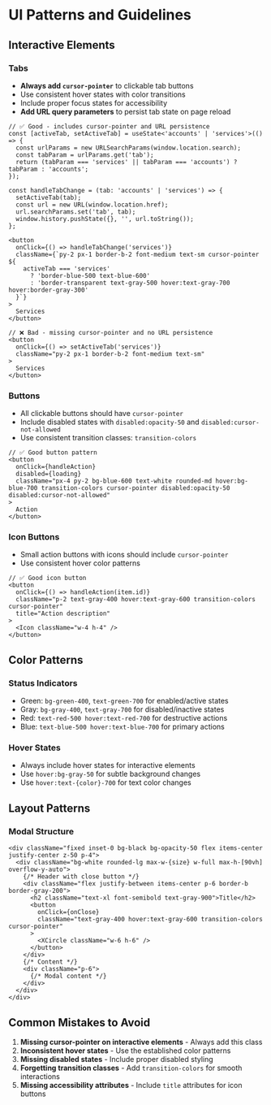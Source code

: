 # UI Patterns and Guidelines

## Interactive Elements

### Tabs
- **Always add `cursor-pointer`** to clickable tab buttons
- Use consistent hover states with color transitions
- Include proper focus states for accessibility
- **Add URL query parameters** to persist tab state on page reload

```tsx
// ✅ Good - includes cursor-pointer and URL persistence
const [activeTab, setActiveTab] = useState<'accounts' | 'services'>(() => {
  const urlParams = new URLSearchParams(window.location.search);
  const tabParam = urlParams.get('tab');
  return (tabParam === 'services' || tabParam === 'accounts') ? tabParam : 'accounts';
});

const handleTabChange = (tab: 'accounts' | 'services') => {
  setActiveTab(tab);
  const url = new URL(window.location.href);
  url.searchParams.set('tab', tab);
  window.history.pushState({}, '', url.toString());
};

<button
  onClick={() => handleTabChange('services')}
  className={`py-2 px-1 border-b-2 font-medium text-sm cursor-pointer ${
    activeTab === 'services'
      ? 'border-blue-500 text-blue-600'
      : 'border-transparent text-gray-500 hover:text-gray-700 hover:border-gray-300'
  }`}
>
  Services
</button>

// ❌ Bad - missing cursor-pointer and no URL persistence
<button
  onClick={() => setActiveTab('services')}
  className="py-2 px-1 border-b-2 font-medium text-sm"
>
  Services
</button>
```

### Buttons
- All clickable buttons should have `cursor-pointer`
- Include disabled states with `disabled:opacity-50` and `disabled:cursor-not-allowed`
- Use consistent transition classes: `transition-colors`

```tsx
// ✅ Good button pattern
<button
  onClick={handleAction}
  disabled={loading}
  className="px-4 py-2 bg-blue-600 text-white rounded-md hover:bg-blue-700 transition-colors cursor-pointer disabled:opacity-50 disabled:cursor-not-allowed"
>
  Action
</button>
```

### Icon Buttons
- Small action buttons with icons should include `cursor-pointer`
- Use consistent hover color patterns

```tsx
// ✅ Good icon button
<button
  onClick={() => handleAction(item.id)}
  className="p-2 text-gray-400 hover:text-gray-600 transition-colors cursor-pointer"
  title="Action description"
>
  <Icon className="w-4 h-4" />
</button>
```

## Color Patterns

### Status Indicators
- Green: `bg-green-400`, `text-green-700` for enabled/active states
- Gray: `bg-gray-400`, `text-gray-700` for disabled/inactive states
- Red: `text-red-500 hover:text-red-700` for destructive actions
- Blue: `text-blue-500 hover:text-blue-700` for primary actions

### Hover States
- Always include hover states for interactive elements
- Use `hover:bg-gray-50` for subtle background changes
- Use `hover:text-{color}-700` for text color changes

## Layout Patterns

### Modal Structure
```tsx
<div className="fixed inset-0 bg-black bg-opacity-50 flex items-center justify-center z-50 p-4">
  <div className="bg-white rounded-lg max-w-{size} w-full max-h-[90vh] overflow-y-auto">
    {/* Header with close button */}
    <div className="flex justify-between items-center p-6 border-b border-gray-200">
      <h2 className="text-xl font-semibold text-gray-900">Title</h2>
      <button
        onClick={onClose}
        className="text-gray-400 hover:text-gray-600 transition-colors cursor-pointer"
      >
        <XCircle className="w-6 h-6" />
      </button>
    </div>
    {/* Content */}
    <div className="p-6">
      {/* Modal content */}
    </div>
  </div>
</div>
```

## Common Mistakes to Avoid

1. **Missing cursor-pointer on interactive elements** - Always add this class
2. **Inconsistent hover states** - Use the established color patterns
3. **Missing disabled states** - Include proper disabled styling
4. **Forgetting transition classes** - Add `transition-colors` for smooth interactions
5. **Missing accessibility attributes** - Include `title` attributes for icon buttons